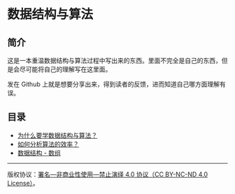 # 数据结构与算法

## 简介

这是一本重温数据结构与算法过程中写出来的东西。里面不完全是自己的东西，但是会尽可能将自己的理解写在这里面。

发在 Github 上就是想要分享出来，得到读者的反馈，进而知道自己哪方面理解有误。

## 目录

- [为什么要学数据结构与算法？](Chapter-01.md)
- [如何分析算法的效率？](Chapter-02.md)
- [数据结构 - 数组](Chapter-03.md)

---

版权协议：[署名—非商业性使用—禁止演绎 4.0 协议（CC BY-NC-ND 4.0 License）](https://creativecommons.org/licenses/by-nc-nd/4.0)。
